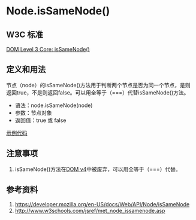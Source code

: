 # Node.isSameNode()

## W3C 标准
[DOM Level 3 Core: isSameNode()](https://www.w3.org/TR/DOM-Level-3-Core/core.html#Node3-isSameNode)

## 定义和用法
节点（node）的isSameNode()方法用于判断两个节点是否为同一个节点，是则返回true，不是则返回false。可以用全等于（===）代替isSameNode()方法。

- 语法：node.isSameNode(node)
- 参数：节点对象
- 返回值：true 或 false

[示例代码](./isSameNode().html)

## 注意事项
1. isSameNode()方法在[DOM v4](https://www.w3.org/TR/dom/)中被废弃，可以用全等于（===）代替。

## 参考资料
1. https://developer.mozilla.org/en-US/docs/Web/API/Node/isSameNode
2. http://www.w3schools.com/jsref/met_node_issamenode.asp